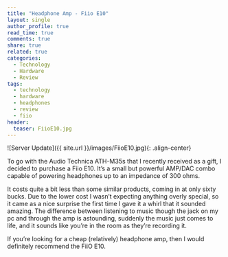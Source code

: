 ```yaml
---
title: "Headphone Amp - Fiio E10"
layout: single
author_profile: true
read_time: true
comments: true
share: true
related: true
categories:
  - Technology
  - Hardware
  - Review
tags:
  - technology
  - hardware
  - headphones
  - review
  - fiio
header:
  teaser: FiioE10.jpg
---
```


![Server Update]({{ site.url }}/images/FiioE10.jpg){: .align-center}

To go with the Audio Technica ATH-M35s that I recently received as a gift, I decided to purchase a Fiio E10. It’s a small but powerful AMP/DAC combo capable of powering headphones up to an impedance of 300 ohms.

It costs quite a bit less than some similar products, coming in at only sixty bucks. Due to the lower cost I wasn’t expecting anything overly special, so it came as a nice surprise the first time I gave it a whirl that it sounded amazing. The difference between listening to music though the jack on my pc and through the amp is astounding, suddenly the music just comes to life, and it sounds like you’re in the room as they’re recording it.

If you’re looking for a cheap (relatively) headphone amp, then I would definitely recommend the FiiO E10.